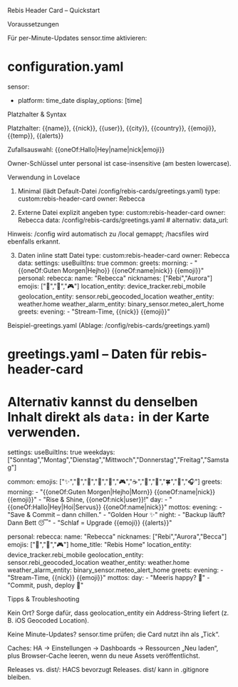 Rebis Header Card – Quickstart

Voraussetzungen

Für per-Minute-Updates sensor.time aktivieren:

# configuration.yaml
sensor:
  - platform: time_date
    display_options: [time]

Platzhalter & Syntax

Platzhalter: {{name}}, {{nick}}, {{user}}, {{city}}, {{country}}, {{emoji}}, {{temp}}, {{alerts}}

Zufallsauswahl: {{oneOf:Hallo|Hey|name|nick|emoji}}

Owner-Schlüssel unter personal ist case-insensitive (am besten lowercase).

Verwendung in Lovelace
1) Minimal (lädt Default-Datei /config/rebis-cards/greetings.yaml)
type: custom:rebis-header-card
owner: Rebecca

2) Externe Datei explizit angeben
type: custom:rebis-header-card
owner: Rebecca
data: /config/rebis-cards/greetings.yaml   # alternativ: data_url:


Hinweis: /config wird automatisch zu /local gemappt; /hacsfiles wird ebenfalls erkannt.

3) Daten inline statt Datei
type: custom:rebis-header-card
owner: Rebecca
data:
  settings:
    useBuiltIns: true
  common:
    greets:
      morning:
        - "{{oneOf:Guten Morgen|Hejho}} {{oneOf:name|nick}} {{emoji}}"
  personal:
    rebecca:
      name: "Rebecca"
      nicknames: ["Rebi","Aurora"]
      emojis: ["💜","🌈","🎮"]
      location_entity: device_tracker.rebi_mobile
      geolocation_entity: sensor.rebi_geocoded_location
      weather_entity: weather.home
      weather_alarm_entity: binary_sensor.meteo_alert_home
      greets:
        evening:
          - "Stream-Time, {{nick}} {{emoji}}"

Beispiel-greetings.yaml (Ablage: /config/rebis-cards/greetings.yaml)
# greetings.yaml – Daten für rebis-header-card
# Alternativ kannst du denselben Inhalt direkt als `data:` in der Karte verwenden.

settings:
  useBuiltIns: true
  weekdays: ["Sonntag","Montag","Dienstag","Mittwoch","Donnerstag","Freitag","Samstag"]

common:
  emojis: ["✨","🌟","💜","🚀","🦊","🎮","☕","🌈","🧃","🍀","🌙","🎧"]
  greets:
    morning:
      - "{{oneOf:Guten Morgen|Hejho|Morn}} {{oneOf:name|nick}} {{emoji}}"
      - "Rise & Shine, {{oneOf:nick|user}}!"
    day:
      - "{{oneOf:Hallo|Hey|Hoi|Servus}} {{oneOf:name|nick}}"
  mottos:
    evening:
      - "Save & Commit – dann chillen."
      - "Golden Hour ✨"
    night:
      - "Backup läuft? Dann Bett 😴"
      - "Schlaf = Upgrade {{emoji}} {{alerts}}"

personal:
  rebecca:
    name: "Rebecca"
    nicknames: ["Rebi","Aurora","Becca"]
    emojis: ["💜","🌈","🎮"]
    home_title: "Rebis Home"
    location_entity: device_tracker.rebi_mobile
    geolocation_entity: sensor.rebi_geocoded_location
    weather_entity: weather.home
    weather_alarm_entity: binary_sensor.meteo_alert_home
    greets:
      evening:
        - "Stream-Time, {{nick}} {{emoji}}"
    mottos:
      day:
        - "Meeris happy? 🐹"
        - "Commit, push, deploy 🚀"

Tipps & Troubleshooting

Kein Ort? Sorge dafür, dass geolocation_entity ein Address-String liefert (z. B. iOS Geocoded Location).

Keine Minute-Updates? sensor.time prüfen; die Card nutzt ihn als „Tick“.

Caches: HA → Einstellungen → Dashboards → Ressourcen „Neu laden“, plus Browser-Cache leeren, wenn du neue Assets veröffentlichst.

Releases vs. dist/: HACS bevorzugt Releases. dist/ kann in .gitignore bleiben.